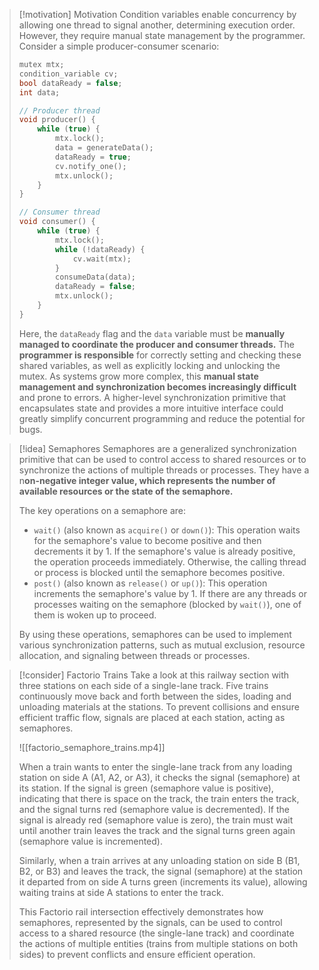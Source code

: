 > [!motivation] Motivation
> Condition variables enable concurrency by allowing one thread to signal another, determining execution order. However, they require manual state management by the programmer. Consider a simple producer-consumer scenario:
> ```cpp
> mutex mtx; 
> condition_variable cv;
> bool dataReady = false;
> int data;
> 
> // Producer thread
> void producer() {
>     while (true) {
>         mtx.lock();
>         data = generateData();
>         dataReady = true;
>         cv.notify_one();
>         mtx.unlock();
>     }
> }
> 
> // Consumer thread
> void consumer() {
>     while (true) {
>         mtx.lock();
>         while (!dataReady) {
>             cv.wait(mtx);
>         }
>         consumeData(data);
>         dataReady = false;
>         mtx.unlock();
>     }
> }
> ```
> Here, the `dataReady` flag and the `data` variable must be **manually managed to coordinate the producer and consumer threads.** The **programmer is responsible** for correctly setting and checking these shared variables, as well as explicitly locking and unlocking the mutex. As systems grow more complex, this **manual state management and synchronization becomes increasingly difficult** and prone to errors. A higher-level synchronization primitive that encapsulates state and provides a more intuitive interface could greatly simplify concurrent programming and reduce the potential for bugs.

> [!idea] Semaphores
> Semaphores are a generalized synchronization primitive that can be used to control access to shared resources or to synchronize the actions of multiple threads or processes. They have a n**on-negative integer value, which represents the number of available resources or the state of the semaphore.**
> 
> The key operations on a semaphore are:
> - `wait()` (also known as `acquire()` or `down()`): This operation waits for the semaphore's value to become positive and then decrements it by 1. If the semaphore's value is already positive, the operation proceeds immediately. Otherwise, the calling thread or process is blocked until the semaphore becomes positive.
> - `post()` (also known as `release()` or `up()`): This operation increments the semaphore's value by 1. If there are any threads or processes waiting on the semaphore (blocked by `wait()`), one of them is woken up to proceed.
> 
> By using these operations, semaphores can be used to implement various synchronization patterns, such as mutual exclusion, resource allocation, and signaling between threads or processes.

> [!consider] Factorio Trains
> Take a look at this railway section with three stations on each side of a single-lane track. Five trains continuously move back and forth between the sides, loading and unloading materials at the stations. To prevent collisions and ensure efficient traffic flow, signals are placed at each station, acting as semaphores.
> 
> ![[factorio_semaphore_trains.mp4]]
> 
> When a train wants to enter the single-lane track from any loading station on side A (A1, A2, or A3), it checks the signal (semaphore) at its station. If the signal is green (semaphore value is positive), indicating that there is space on the track, the train enters the track, and the signal turns red (semaphore value is decremented). If the signal is already red (semaphore value is zero), the train must wait until another train leaves the track and the signal turns green again (semaphore value is incremented).
> 
> Similarly, when a train arrives at any unloading station on side B (B1, B2, or B3) and leaves the track, the signal (semaphore) at the station it departed from on side A turns green (increments its value), allowing waiting trains at side A stations to enter the track.
> 
> This Factorio rail intersection effectively demonstrates how semaphores, represented by the signals, can be used to control access to a shared resource (the single-lane track) and coordinate the actions of multiple entities (trains from multiple stations on both sides) to prevent conflicts and ensure efficient operation.

